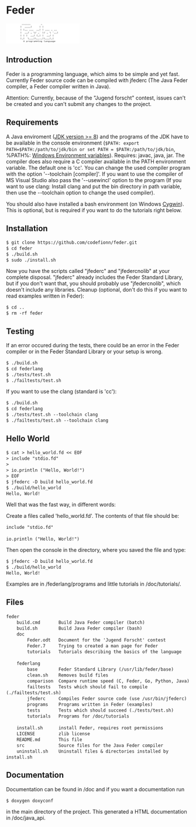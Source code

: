 # Feder

![Feder Logo](/logo.png)

## Introduction

Feder is a programming language, which aims to be simple and yet fast. Currently
Feder source code can be compiled with jfederc (The Java Feder compiler, a Feder
compiler written in Java).

Attention: Currently, because of the "Jugend forscht" contest, issues can't be
created and you can't submit any changes to the project.

## Requirements

A Java enviroment ([JDK version >= 8](http://www.oracle.com/technetwork/java/javase/downloads/jdk8-downloads-2133151.html))
and the programs of the JDK have to be available in the console environment
(```$PATH: export PATH=$PATH:/path/to/jdk/bin or set PATH = $PATH:/path/to/jdk/bin```, %PATH%: [Windows Environment variables](https://www.computerhope.com/issues/ch000549.htm)).
Requires: javac, java, jar. The compiler does also require a C compiler available
in the PATH environment variable. The default one is 'cc'. You can change the
used compiler program with the option '--toolchain [compiler]'. If you want to
use the compiler of MS Visual Studio also pass the '--usewincl' option to the
program (If you want to use clang: Install clang and put the bin directory in
path variable, then use the --toolchain option to change the used compiler).

You should also have installed a bash environment (on Windows [Cygwin](https://cygwin.com/)). This is
optional, but is required if you want to do the tutorials right below.

## Installation

```
$ git clone https://github.com/codefionn/feder.git
$ cd feder
$ ./build.sh
$ sudo ./install.sh
```

Now you have the scripts called "jfederc" and "jfedercnolib" at your complete
disposal. "jfederc" already includes the Feder Standard Library, but if you
don't want that, you should probably use "jfedercnolib", which doesn't include
any libraries. Cleanup (optional, don't do this if you want to read examples
written in Feder):

```
$ cd ..
$ rm -rf feder
```

## Testing

If an error occured during the tests, there could be an error in the Feder
compiler or in the Feder Standard Library or your setup is wrong.

```
$ ./build.sh
$ cd federlang
$ ./tests/test.sh
$ ./failtests/test.sh
```

If you want to use the clang (standard is 'cc'):

```
$ ./build.sh
$ cd federlang
$ ./tests/test.sh --toolchain clang
$ ./failtests/test.sh --toolchain clang
```

## Hello World

```
$ cat > hello_world.fd << EOF
> include "stdio.fd"
> 
> io.println ("Hello, World!")
> EOF
$ jfederc -D build hello_world.fd
$ ./build/hello_world
Hello, World!
```
Well that was the fast way, in different words:

Create a files called 'hello\_world.fd'. The contents of that file should be:

```
include "stdio.fd"

io.println ("Hello, World!")
```

Then open the console in the directory, where you saved the file and type:

```
$ jfederc -D build hello_world.fd
$ ./build/hello_world
Hello, World!
```

Examples are in /federlang/programs and little tutorials in /doc/tutorials/.

## Files

```
feder
    build.cmd       Build Java Feder compiler (batch)
    build.sh        Build Java Feder compiler (bash)
    doc
        Feder.odt   Document for the 'Jugend Forscht' contest
        Feder.7     Trying to created a man page for Feder
        tutorials   Tutorials describing the basics of the language

    federlang
        base        Feder Standard Library (/usr/lib/feder/base)
        clean.sh    Removes build files
        comparison  Compare runtime speed (C, Feder, Go, Python, Java)
        failtests   Tests which should fail to compile (./failtests/test.sh)
        jfederc     Compiles Feder source code (use /usr/bin/jfederc)
        programs    Programs written in Feder (examples)
        tests       Tests which should succeed (./tests/test.sh)
        tutorials   Programs for /doc/tutorials

    install.sh      install Feder, requires root permissions
    LICENSE         zlib license
    README.md       This file
    src             Source files for the Java Feder compiler
    uninstall.sh 	Uninstall files & directories installed by install.sh
```

## Documentation

Documentation can be found in /doc and if you want a documentation run

```
$ doxygen doxyconf
```

in the main directory of the project. This generated a HTML documentation
in /doc/java_api.
